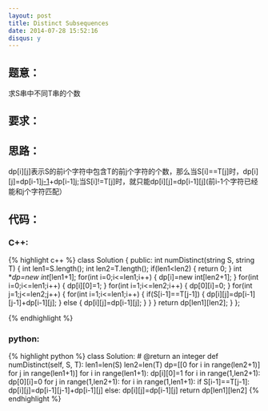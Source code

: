 ```yaml
---
layout: post
title: Distinct Subsequences
date: 2014-07-28 15:52:16
disqus: y
---
```


## 题意：
求S串中不同T串的个数

## 要求：


## 思路：
dp[i][j]表示S的前i个字符中包含T的前j个字符的个数，那么当S[i]==T[j]时，dp[i][j]=dp[i-1][j-1](前i-1个字符中匹配j-1个字符)+dp[i-1][j](前i-1个字符已经能和j个字符匹配);当S[i]!=T[j]时，就只能dp[i][j]=dp[i-1][j](前i-1个字符已经能和j个字符匹配）

## 代码：

### C++:

{% highlight c++ %}
class Solution {
public:
    int numDistinct(string S, string T) {
        int len1=S.length();
        int len2=T.length();
        if(len1<len2)
        {
            return 0;
        }
        int **dp=new int*[len1+1];
        for(int i=0;i<=len1;i++)
        {
            dp[i]=new int[len2+1];
        }
        for(int i=0;i<=len1;i++)
        {
            dp[i][0]=1;
        }
        for(int i=1;i<=len2;i++)
        {
            dp[0][i]=0;
        }
        for(int j=1;j<=len2;j++)
        {
            for(int i=1;i<=len1;i++)
            {
                if(S[i-1]==T[j-1])
                {
                    dp[i][j]=dp[i-1][j-1]+dp[i-1][j];
                }
                else
                {
                    dp[i][j]=dp[i-1][j];
                }
            }
        }
        return dp[len1][len2];
    }
};


 {% endhighlight %}
### python:

{% highlight python %}
class Solution:
    # @return an integer
    def numDistinct(self, S, T):
        len1=len(S)
        len2=len(T)
        dp=[[0 for i in range(len2+1)] for j in range(len1+1)]
        for i in range(len1+1):
            dp[i][0]=1
        for i in range(1,len2+1):
            dp[0][i]=0
        for j in range(1,len2+1):
            for i in range(1,len1+1):
                if S[i-1]==T[j-1]:
                    dp[i][j]=dp[i-1][j-1]+dp[i-1][j]
                else:
                    dp[i][j]=dp[i-1][j]
        return dp[len1][len2]
 {% endhighlight %}
